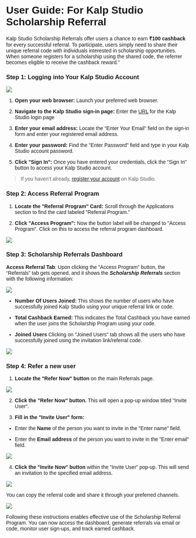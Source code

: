 <style> body {  font-family: "Source Sans 3", sans-serif!important; }</style>
<link href="https://fonts.googleapis.com/css2?family=Source+Sans+3:ital,wght@0,200..900;1,200..900&display=swap" rel="stylesheet">    <link rel="stylesheet" href="https://fonts.googleapis.com/icon?family=Material+Icons">

# **User Guide: For Kalp Studio Scholarship Referral**

Kalp Studio Scholarship Referrals offer users a chance to earn **₹100 cashback** for every successful referral. To participate, users simply need to share their unique referral code with individuals interested in scholarship opportunities. When someone registers for a scholarship using the shared code, the referrer becomes eligible to receive the cashback reward."

### **Step 1: Logging into Your Kalp Studio Account**

![](https://docs-images-kalp-studio.s3.ap-south-1.amazonaws.com/Audit+3/scholref/sr1.png)
 

1.  **Open your web browser:** Launch your preferred web browser.
    
2.  **Navigate to the Kalp Studio sign-in page:** Enter the [URL](https://accounts.kalp.studio/login "https://accounts.kalp.studio/login") for the Kalp Studio login page
    
3.  **Enter your email address:** Locate the "Enter Your Email" field on the sign-in form and enter your registered email address.
    
4.  **Enter your password:** Find the "Enter Password" field and type in your Kalp Studio account password.
    
5.  **Click "Sign In":** Once you have entered your credentials, click the "Sign In" button to access your Kalp Studio account.
    

> If you haven’t already, [register your account](docs\Products\Kalp-Studio-Console\Onboarding\How-to-Sign-Up-to-Kalp-Studio-Platform.md) on Kalp Studio.

### **Step 2: Access Referral Program**

1.  **Locate the "Referral Program" Card:** Scroll through the Applications section to find the card labeled "Referral Program."
    
2.  **Click "Access Program":** Now the button label will be changed to "Access Program". Click on this to access the referral program dashboard.
    

![](https://docs-images-kalp-studio.s3.ap-south-1.amazonaws.com/Audit+3/scholref/sr2.png)

### **Step 3: Scholarship Referrals Dashboard**

**Access Referral Tab**: Upon clicking the "Access Program" button, the “Referrals” tab gets opened, and it shows the _**Scholarship Referrals**_ section with the following information:

![](https://docs-images-kalp-studio.s3.ap-south-1.amazonaws.com/Audit+3/scholref/sr3.png)

-   **Number Of Users Joined:** This shows the number of users who have successfully joined Kalp Studio using your unique referral link or code.
    
-   **Total Cashback Earned:** This indicates the Total Cashback you have earned when the user joins the Scholarship Program using your code.
    
-   **Joined Users** Clicking on "Joined Users" tab shows all the users who have successfully joined using the invitation link/referral code.
    

![](https://docs-images-kalp-studio.s3.ap-south-1.amazonaws.com/Audit+3/scholref/sr4.png)

### **Step 4: Refer a new user**

1.  **Locate the "Refer Now" button** on the main Referrals page.
    

![](https://docs-images-kalp-studio.s3.ap-south-1.amazonaws.com/Audit+3/scholref/sr5.png)

2.  **Click the "Refer Now" button.** This will open a pop-up window titled "Invite User".
    
3.  **Fill in the "Invite User" form:**
    

-   Enter the **Name** of the person you want to invite in the "Enter name" field.
    
-   Enter the **Email address** of the person you want to invite in the "Enter email" field.
    

![](https://docs-images-kalp-studio.s3.ap-south-1.amazonaws.com/Audit+3/scholref/sr6.png)

4.  **Click the "Invite Now" button** within the "Invite User" pop-up. This will send an invitation to the specified email address.
    

![](https://docs-images-kalp-studio.s3.ap-south-1.amazonaws.com/Audit+3/scholref/sr7.png)

You can copy the referral code and share it through your preferred channels.

![](https://docs-images-kalp-studio.s3.ap-south-1.amazonaws.com/Audit+3/scholref/sr8.png)

Following these instructions enables effective use of the Scholarship Referral Program. You can now access the dashboard, generate referrals via email or code, monitor user sign-ups, and track earned cashback.